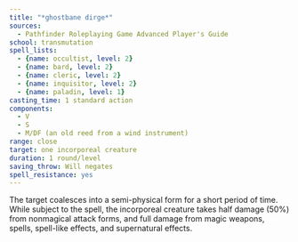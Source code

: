 ```yaml
---
title: "*ghostbane dirge*"
sources:
  - Pathfinder Roleplaying Game Advanced Player's Guide
school: transmutation
spell_lists:
  - {name: occultist, level: 2}
  - {name: bard, level: 2}
  - {name: cleric, level: 2}
  - {name: inquisitor, level: 2}
  - {name: paladin, level: 1}
casting_time: 1 standard action
components:
  - V
  - S
  - M/DF (an old reed from a wind instrument)
range: close
target: one incorporeal creature
duration: 1 round/level
saving_throw: Will negates
spell_resistance: yes
---
```


The target coalesces into a semi-physical form for a short period of time. While subject to the spell, the incorporeal creature takes half damage (50%) from nonmagical attack forms, and full damage from magic weapons, spells, spell-like effects, and supernatural effects.

